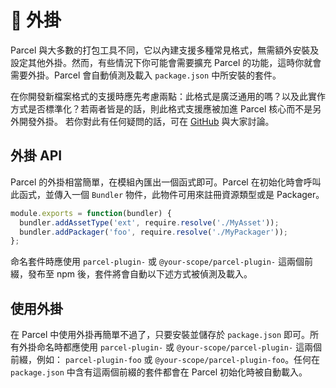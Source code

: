 # 🔌 外掛

Parcel 與大多數的打包工具不同，它以內建支援多種常見格式，無需額外安裝及設定其他外掛。然而，有些情況下你可能會需要擴充 Parcel 的功能，這時你就會需要外掛。Parcel 會自動偵測及載入 `package.json` 中所安裝的套件。

在你開發新檔案格式的支援時應先考慮兩點：此格式是廣泛通用的嗎？以及此實作方式是否標準化？若兩者皆是的話，則此格式支援應被加進 Parcel 核心而不是另外開發外掛。
若你對此有任何疑問的話，可在 [GitHub](https://github.com/parcel-bundler/parcel/issues) 與大家討論。

## 外掛 API

Parcel 的外掛相當簡單，在模組內匯出一個函式即可。Parcel 在初始化時會呼叫此函式，並傳入一個 `Bundler` 物件，此物件可用來註冊資源類型或是 Packager。

```javascript
module.exports = function(bundler) {
  bundler.addAssetType('ext', require.resolve('./MyAsset'));
  bundler.addPackager('foo', require.resolve('./MyPackager'));
};
```

命名套件時應使用 `parcel-plugin-` 或 `@your-scope/parcel-plugin-` 這兩個前綴，發布至 npm 後，套件將會自動以下述方式被偵測及載入。

## 使用外掛

在 Parcel 中使用外掛再簡單不過了，只要安裝並儲存於 `package.json` 即可。所有外掛命名時都應使用 `parcel-plugin-` 或 `@your-scope/parcel-plugin-` 這兩個前綴，例如： `parcel-plugin-foo` 或 `@your-scope/parcel-plugin-foo`。任何在 `package.json` 中含有這兩個前綴的套件都會在 Parcel 初始化時被自動載入。
